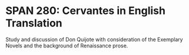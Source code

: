 # SPAN 280: Cervantes in English Translation

Study and discussion of Don Quijote with consideration of the Exemplary Novels and the background of Renaissance prose.